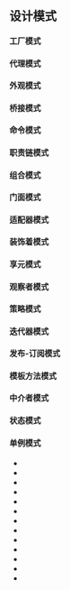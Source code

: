 <!--
 * @Author: your name
 * @Date: 2021-09-07 19:27:14
 * @LastEditTime: 2021-09-07 19:59:48
 * @LastEditors: Please set LastEditors
 * @Description: In User Settings Edit
 * @FilePath: \notes\study notes\设计模式\设计模式.md
-->

## 设计模式

<!-- ---------------------------- -->

#### 工厂模式

#### 代理模式

#### 外观模式

<!-- ---------------------------- -->

#### 桥接模式

#### 命令模式

#### 职责链模式

<!-- ---------------------------- -->

#### 组合模式

#### 门面模式

#### 适配器模式

#### 装饰着模式

#### 享元模式

#### 观察者模式

<!-- ---------------------------- -->

#### 策略模式

#### 迭代器模式

#### 发布-订阅模式

#### 模板方法模式

#### 中介者模式

#### 状态模式

#### 单例模式

<!-- ---------------------------- -->

-
-
-
-
-
-
-
-
-
-
-
-
-
